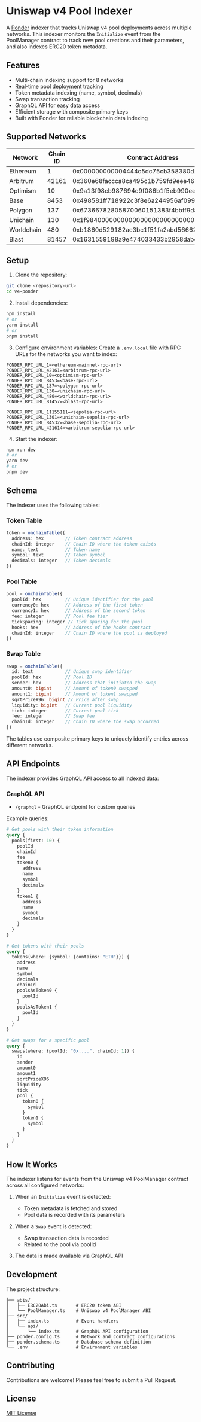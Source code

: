 # Uniswap v4 Pool Indexer

A [Ponder](https://ponder.sh) indexer that tracks Uniswap v4 pool deployments across multiple networks. This indexer monitors the `Initialize` event from the PoolManager contract to track new pool creations and their parameters, and also indexes ERC20 token metadata.

## Features

- Multi-chain indexing support for 8 networks
- Real-time pool deployment tracking
- Token metadata indexing (name, symbol, decimals)
- Swap transaction tracking
- GraphQL API for easy data access
- Efficient storage with composite primary keys
- Built with Ponder for reliable blockchain data indexing

## Supported Networks

| Network    | Chain ID | Contract Address                           | Start Block |
| ---------- | -------- | ------------------------------------------ | ----------- |
| Ethereum   | 1        | 0x000000000004444c5dc75cb358380d2e3de08a90 | 21688329    |
| Arbitrum   | 42161    | 0x360e68faccca8ca495c1b759fd9eee466db9fb32 | 297842872   |
| Optimism   | 10       | 0x9a13f98cb987694c9f086b1f5eb990eea8264ec3 | 130947675   |
| Base       | 8453     | 0x498581ff718922c3f8e6a244956af099b2652b2b | 25350988    |
| Polygon    | 137      | 0x67366782805870060151383f4bbff9dab53e5cd6 | 66980384    |
| Unichain   | 130      | 0x1f98400000000000000000000000000000000004 | 0           |
| Worldchain | 480      | 0xb1860d529182ac3bc1f51fa2abd56662b7d13f33 | 9111872     |
| Blast      | 81457    | 0x1631559198a9e474033433b2958dabc135ab6446 | 14377311    |

## Setup

1. Clone the repository:

```bash
git clone <repository-url>
cd v4-ponder
```

2. Install dependencies:

```bash
npm install
# or
yarn install
# or
pnpm install
```

3. Configure environment variables:
   Create a `.env.local` file with RPC URLs for the networks you want to index:

```env
PONDER_RPC_URL_1=<ethereum-mainnet-rpc-url>
PONDER_RPC_URL_42161=<arbitrum-rpc-url>
PONDER_RPC_URL_10=<optimism-rpc-url>
PONDER_RPC_URL_8453=<base-rpc-url>
PONDER_RPC_URL_137=<polygon-rpc-url>
PONDER_RPC_URL_130=<unichain-rpc-url>
PONDER_RPC_URL_480=<worldchain-rpc-url>
PONDER_RPC_URL_81457=<blast-rpc-url>

PONDER_RPC_URL_11155111=<sepolia-rpc-url>
PONDER_RPC_URL_1301=<unichain-sepolia-rpc-url>
PONDER_RPC_URL_84532=<base-sepolia-rpc-url>
PONDER_RPC_URL_421614=<arbitrum-sepolia-rpc-url>
```

4. Start the indexer:

```bash
npm run dev
# or
yarn dev
# or
pnpm dev
```

## Schema

The indexer uses the following tables:

### Token Table

```typescript
token = onchainTable({
  address: hex        // Token contract address
  chainId: integer    // Chain ID where the token exists
  name: text          // Token name
  symbol: text        // Token symbol
  decimals: integer   // Token decimals
})
```

### Pool Table

```typescript
pool = onchainTable({
  poolId: hex         // Unique identifier for the pool
  currency0: hex      // Address of the first token
  currency1: hex      // Address of the second token
  fee: integer        // Pool fee tier
  tickSpacing: integer // Tick spacing for the pool
  hooks: hex          // Address of the hooks contract
  chainId: integer    // Chain ID where the pool is deployed
})
```

### Swap Table

```typescript
swap = onchainTable({
  id: text            // Unique swap identifier
  poolId: hex         // Pool ID
  sender: hex         // Address that initiated the swap
  amount0: bigint     // Amount of token0 swapped
  amount1: bigint     // Amount of token1 swapped
  sqrtPriceX96: bigint // Price after swap
  liquidity: bigint   // Current pool liquidity
  tick: integer       // Current pool tick
  fee: integer        // Swap fee
  chainId: integer    // Chain ID where the swap occurred
})
```

The tables use composite primary keys to uniquely identify entries across different networks.

## API Endpoints

The indexer provides GraphQL API access to all indexed data:

### GraphQL API

- `/graphql` - GraphQL endpoint for custom queries

Example queries:

```graphql
# Get pools with their token information
query {
  pools(first: 10) {
    poolId
    chainId
    fee
    token0 {
      address
      name
      symbol
      decimals
    }
    token1 {
      address
      name
      symbol
      decimals
    }
  }
}

# Get tokens with their pools
query {
  tokens(where: {symbol: {contains: "ETH"}}) {
    address
    name
    symbol
    decimals
    chainId
    poolsAsToken0 {
      poolId
    }
    poolsAsToken1 {
      poolId
    }
  }
}

# Get swaps for a specific pool
query {
  swaps(where: {poolId: "0x....", chainId: 1}) {
    id
    sender
    amount0
    amount1
    sqrtPriceX96
    liquidity
    tick
    pool {
      token0 {
        symbol
      }
      token1 {
        symbol
      }
    }
  }
}
```

## How It Works

The indexer listens for events from the Uniswap v4 PoolManager contract across all configured networks:

1. When an `Initialize` event is detected:
   - Token metadata is fetched and stored
   - Pool data is recorded with its parameters

2. When a `Swap` event is detected:
   - Swap transaction data is recorded
   - Related to the pool via poolId

3. The data is made available via GraphQL API

## Development

The project structure:

```
├── abis/
│   ├── ERC20Abi.ts       # ERC20 token ABI
│   └── PoolManager.ts    # Uniswap v4 PoolManager ABI
├── src/
│   ├── index.ts          # Event handlers
│   └── api/
│       └── index.ts      # GraphQL API configuration
├── ponder.config.ts      # Network and contract configurations
├── ponder.schema.ts      # Database schema definition
└── .env                  # Environment variables
```

## Contributing

Contributions are welcome! Please feel free to submit a Pull Request.

## License

[MIT License](LICENSE)

